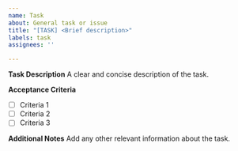 ```yaml
---
name: Task
about: General task or issue
title: "[TASK] <Brief description>"
labels: task
assignees: ''

---
```


**Task Description**
A clear and concise description of the task.

**Acceptance Criteria**
- [ ] Criteria 1
- [ ] Criteria 2
- [ ] Criteria 3

**Additional Notes**
Add any other relevant information about the task.